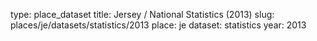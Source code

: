 type: place_dataset
title: Jersey / National Statistics (2013)
slug: places/je/datasets/statistics/2013
place: je
dataset: statistics
year: 2013
